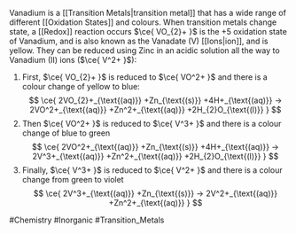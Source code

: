Vanadium is a [[Transition Metals|transition metal]] that has a wide range of different [[Oxidation States]] and colours. When transition metals change state, a [[Redox]] reaction occurs
$\ce{ VO_{2}+ }$ is the +5 oxidation state of Vanadium, and is also known as the Vanadate (V) [[Ions|ion]], and is yellow. They can be reduced using Zinc in an acidic solution all the way to Vanadium (II) ions ($\ce{ V^2+ }$):
1. First, $\ce{ VO_{2}+ }$ is reduced to $\ce{ VO^2+ }$ and there is a colour change of yellow to blue:
$$
\ce{ 2VO_{2}+_{\text{(aq)}} +Zn_{\text{(s)}} +4H+_{\text{(aq)}} -> 2VO^2+_{\text{(aq)}} +Zn^2+_{\text{(aq)}} +2H_{2}O_{\text{(l)}} }
$$
2. Then $\ce{ VO^2+ }$ is reduced to $\ce{ V^3+ }$ and there is a colour change of blue to green
$$
\ce{ 2VO^2+_{\text{(aq)}} +Zn_{\text{(s)}} +4H+_{\text{(aq)}} -> 2V^3+_{\text{(aq)}} +Zn^2+_{\text{(aq)}} +2H_{2}O_{\text{(l)}} }
$$
3. Finally, $\ce{ V^3+ }$ is reduced to $\ce{ V^2+ }$ and there is a colour change from green to violet
$$
\ce{ 2V^3+_{\text{(aq)}} +Zn_{\text{(s)}} -> 2V^2+_{\text{(aq)}} +Zn^2+_{\text{(aq)}} }
$$

#Chemistry #Inorganic #Transition_Metals 